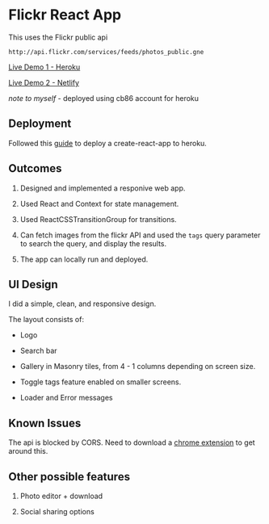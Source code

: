 # Flickr React App

This uses the Flickr public api
```
http://api.flickr.com/services/feeds/photos_public.gne
```

[Live Demo 1 - Heroku](https://her-om-flkr.herokuapp.com/)

[Live Demo 2 - Netlify](https://flickr-react-app.netlify.app/)

*note to myself* - deployed using cb86 account for heroku

## Deployment

Followed this [guide](https://github.com/mars/create-react-app-buildpack) to deploy a create-react-app to heroku.

## Outcomes

1. Designed and implemented a responive web app.

2. Used React and Context for state management.

3. Used ReactCSSTransitionGroup for transitions.

4. Can fetch images from the flickr API and used the `tags` query parameter to search the query, and display the results.

5. The app can locally run and deployed.

## UI Design

I did a simple, clean, and responsive design.

The layout consists of:

- Logo

- Search bar

- Gallery in Masonry tiles, from 4 - 1 columns depending on screen size.

- Toggle tags feature enabled on smaller screens.

- Loader and Error messages

## Known Issues

The api is blocked by CORS. Need to download a [chrome extension](https://chrome.google.com/webstore/detail/allow-cors-access-control/lhobafahddgcelffkeicbaginigeejlf) to get around this.

## Other possible features

1. Photo editor + download

2. Social sharing options
